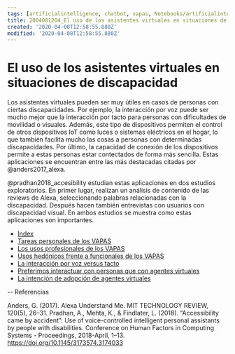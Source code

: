 ```yaml
---
tags: [artificialintelligence, chatbot, vapas, Notebooks/artificialintelligence, disabilities ]
title: 2004081204_El uso de los asistentes virtuales en situaciones de discapacidad
created: '2020-04-08T12:58:55.880Z'
modified: '2020-04-08T12:58:55.880Z'
---
```


# El uso de los asistentes virtuales en situaciones de discapacidad

Los asistentes virtuales pueden ser muy útiles en casos de personas con ciertas discapacidades. Por ejemplo, la interacción por voz puede ser mucho mejor que la interacción por tacto para personas con dificultades de movilidad o visuales. Además, este tipo de dispositivos permiten el control de otros dispositivos IoT como luces o sistemas eléctricos en el hogar, lo que también facilita mucho las cosas a personas con determinadas discapacidades. Por último, la capacidad de conexión de los dispositivos permite a estas personas estar contectados de forma más sencilla. Estas aplicaciones se encuentran entre las más destacadas citadas por @anders2017_alexa.

@pradhan2018_accesibility estudian estas aplicaciones en dos estudios exploratorios. En primer lugar, realizan un análisis de contenido de las reviews de Alexa, seleccionando palabras relacionadas con la discapacidad. Después hacen también entrevistas con usuarios con discapacidad visual. En ambos estudios se muestra como estas aplicaciones son importantes.

- [Index](_2003101705_index.md)
- [Tareas personales de los VAPAS](2004110921_tareas_personales_asistentes.md)
- [Los usos profesionales de los VAPAS](2004081151_usos_profesionales_vapas.md)
- [Usos hedónicos frente a funcionales de los VAPAS](notes\2004060821_usos_virtual_agents_sistemas_duales.md)
- [La interacción por voz versus tacto](2004051647_effect_voice_interactions.md)
- [Preferimos interactuar con personas que con agentes virtuales](2004041604_preferimos_comprar_personas_chatbot.md)
- [La intención de adopción de agentes virtuales](2004060832_intencion_adopcion_agente_virtual.md)


--
Referencias

Anders, G. (2017). Alexa Understand Me. MIT TECHNOLOGY REVIEW, 120(5), 26–31.
Pradhan, A., Mehta, K., & Findlater, L. (2018). “Accessibility came by accident”: Use of voice-controlled intelligent personal assistants by people with disabilities. Conference on Human Factors in Computing Systems - Proceedings, 2018-April, 1–13. https://doi.org/10.1145/3173574.3174033

